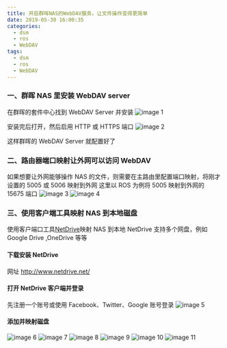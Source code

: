 ```yaml
---
title: 开启群晖NAS的WebDAV服务，让文件操作变得更简单
date: 2019-05-30 16:00:35
categories:
  - dsm
  - ros
  - WebDAV
tags:
  - dsm
  - ros
  - WebDAV
---
```


<!--more-->

### 一、群晖 NAS 里安装 WebDAV server

在群晖的套件中心找到 WebDAV Server 并安装
![image 1](1.png)

安装完后打开，然后启用 HTTP 或 HTTPS 端口
![image 2](2.png)

这样群晖的 WebDAV Server 就配置好了

### 二、路由器端口映射让外网可以访问 WebDAV

如果想要让外网能够操作 NAS 的文件，则需要在主路由里配置端口映射，将刚才设置的 5005 或 5006 映射到外网
这里以 ROS 为例将 5005 映射到外网的 15675 端口
![image 3](3.png)
![image 4](4.png)

### 三、使用客户端工具映射 NAS 到本地磁盘

使用客户端口工具[NetDrive](http://www.netdrive.net/)映射 NAS 到本地
NetDrive 支持多个网盘，例如 Google Drive ,OneDrive 等等

#### 下载安装 NetDrive

网址 http://www.netdrive.net/

#### 打开 NetDrive 客户端并登录

先注册一个账号或使用 Facebook、Twitter、Google 账号登录
![image 5](5.png)

#### 添加并映射磁盘

![image 6](6.png)
![image 7](7.png)
![image 8](8.png)
![image 9](9.png)
![image 10](10.png)
![image 11](11.png)
